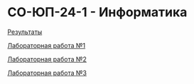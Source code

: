 # СО-ЮП-24-1 - Информатика

[Результаты](results.md)

[Лабораторная работа №1](lab1.md)

[Лабораторная работа №2](lab2.md)

[Лабораторная работа №3](lab3.md)
